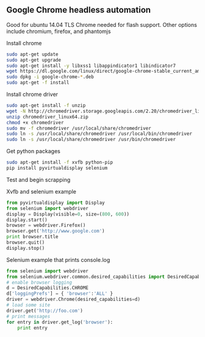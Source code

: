 ## Google Chrome headless automation
Good for ubuntu 14.04 TLS
Chrome needed for flash support. Other options include chromium, firefox, and phantomjs

Install chrome
```bash
sudo apt-get update
sudo apt-get upgrade
sudo apt-get install -y libxss1 libappindicator1 libindicator7
wget https://dl.google.com/linux/direct/google-chrome-stable_current_amd64.deb
sudo dpkg -i google-chrome-*.deb
sudo apt-get -f install
```

Install chrome driver
```bash
sudo apt-get install -f unzip
wget -N http://chromedriver.storage.googleapis.com/2.20/chromedriver_linux64.zip
unzip chromedriver_linux64.zip
chmod +x chromedriver
sudo mv -f chromedriver /usr/local/share/chromedriver
sudo ln -s /usr/local/share/chromedriver /usr/local/bin/chromedriver
sudo ln -s /usr/local/share/chromedriver /usr/bin/chromedriver
```

Get python packages
```bash
sudo apt-get install -f xvfb python-pip
pip install pyvirtualdisplay selenium
```

Test and begin scrapping

Xvfb and selenium example
```python
from pyvirtualdisplay import Display
from selenium import webdriver 
display = Display(visible=0, size=(800, 600))
display.start()
browser = webdriver.Firefox()
browser.get('http://www.google.com')
print browser.title
browser.quit()
display.stop()
```

Selenium example that prints console.log
```python
from selenium import webdriver
from selenium.webdriver.common.desired_capabilities import DesiredCapabilities    
# enable browser logging
d = DesiredCapabilities.CHROME
d['loggingPrefs'] = { 'browser':'ALL' }
driver = webdriver.Chrome(desired_capabilities=d)
# load some site
driver.get('http://foo.com')
# print messages
for entry in driver.get_log('browser'):
    print entry
```
